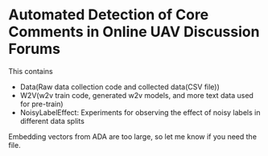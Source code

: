 # Automated Detection of Core Comments in Online UAV Discussion Forums

This contains 
* Data(Raw data collection code and collected data(CSV file))
* W2V(w2v train code, generated w2v models, and more text data used for pre-train)
* NoisyLabelEffect: Experiments for observing the effect of noisy labels in different data splits

Embedding vectors from ADA are too large, so let me know if you need the file. 

